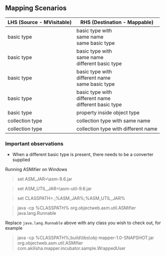 ## Mapping Scenarios

| LHS (Source - MVisitable) | RHS (Destination - Mappable)                                    |
|---------------------------|-----------------------------------------------------------------|
| basic type                | basic type with <br/> same name <br/> same basic type           |
| basic type                | basic type with <br/> same name <br/> different basic type      |
| basic type                | basic type with <br/> different name <br/> same basic type      |
| basic type                | basic type with <br/> different name <br/> different basic type |
| basic type                | property inside object type                                     |
| collection type           | collection type with same name                                  |
| collection type           | collection type with different name                             |

### Important observations

- When a different basic type is present, there needs to be a converter supplied

Running ASMifier on Windows

> set ASM_JAR=<path to asm jar >\asm-9.6.jar

> set ASM_UTIL_JAR=<path to asm-util jar>\asm-util-9.6.jar

> set CLASSPATH=.;%ASM_JAR%;%ASM_UTIL_JAR%

> java -cp %CLASSPATH% org.objectweb.asm.util.ASMifier java.lang.Runnable

Replace ```java.lang.Runnable``` above with any class you wish to check out, for example

> java -cp %CLASSPATH%;build\libs\obj-mapper-1.0-SNAPSHOT.jar org.objectweb.asm.util.ASMifier
> com.akilisha.mapper.incubator.sample.WrappedUser



